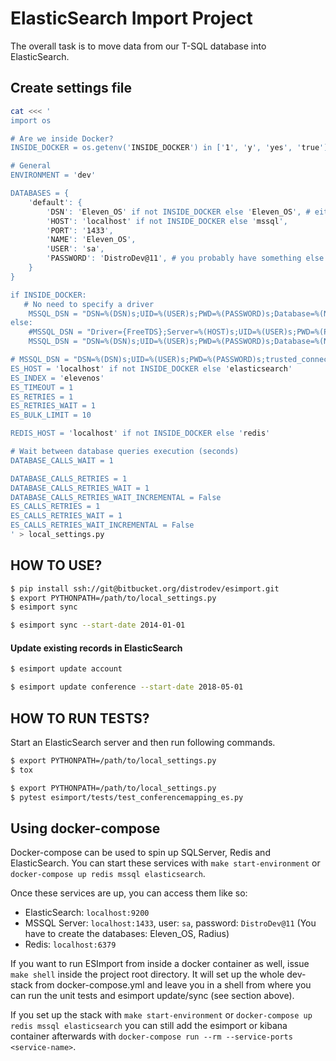 # ElasticSearch Import Project

The overall task is to move data from our T-SQL database into ElasticSearch.

## Create settings file

```bash
cat <<< '
import os

# Are we inside Docker?
INSIDE_DOCKER = os.getenv('INSIDE_DOCKER') in ['1', 'y', 'yes', 'true']

# General
ENVIRONMENT = 'dev'

DATABASES = {
    'default': {
        'DSN': 'Eleven_OS' if not INSIDE_DOCKER else 'Eleven_OS', # either DSN or HOST
        'HOST': 'localhost' if not INSIDE_DOCKER else 'mssql',
        'PORT': '1433',
        'NAME': 'Eleven_OS',
        'USER': 'sa',
        'PASSWORD': 'DistroDev@11', # you probably have something else as a password
    }
}

if INSIDE_DOCKER:
   # No need to specify a driver
    MSSQL_DSN = "DSN=%(DSN)s;UID=%(USER)s;PWD=%(PASSWORD)s;Database=%(NAME)s;trusted_connection=no"
else:
    #MSSQL_DSN = "Driver={FreeTDS};Server=%(HOST)s;UID=%(USER)s;PWD=%(PASSWORD)s;Database=%(NAME)s"
    MSSQL_DSN = "DSN=%(DSN)s;UID=%(USER)s;PWD=%(PASSWORD)s;Database=%(NAME)s;trusted_connection=no"

# MSSQL_DSN = "DSN=%(DSN)s;UID=%(USER)s;PWD=%(PASSWORD)s;trusted_connection=no"
ES_HOST = 'localhost' if not INSIDE_DOCKER else 'elasticsearch'
ES_INDEX = 'elevenos'
ES_TIMEOUT = 1
ES_RETRIES = 1
ES_RETRIES_WAIT = 1
ES_BULK_LIMIT = 10

REDIS_HOST = 'localhost' if not INSIDE_DOCKER else 'redis'

# Wait between database queries execution (seconds)
DATABASE_CALLS_WAIT = 1

DATABASE_CALLS_RETRIES = 1
DATABASE_CALLS_RETRIES_WAIT = 1
DATABASE_CALLS_RETRIES_WAIT_INCREMENTAL = False
ES_CALLS_RETRIES = 1
ES_CALLS_RETRIES_WAIT = 1
ES_CALLS_RETRIES_WAIT_INCREMENTAL = False
' > local_settings.py
```

## HOW TO USE?

```bash
$ pip install ssh://git@bitbucket.org/distrodev/esimport.git
$ export PYTHONPATH=/path/to/local_settings.py
$ esimport sync
```

```bash
$ esimport sync --start-date 2014-01-01
```

#### Update existing records in ElasticSearch

```bash
$ esimport update account
```

```bash
$ esimport update conference --start-date 2018-05-01
```

## HOW TO RUN TESTS?

Start an ElasticSearch server and then run following commands.

```bash
$ export PYTHONPATH=/path/to/local_settings.py
$ tox
```

```bash
$ export PYTHONPATH=/path/to/local_settings.py
$ pytest esimport/tests/test_conferencemapping_es.py
```

## Using docker-compose

Docker-compose can be used to spin up SQLServer, Redis and ElasticSearch. 
You can start these services with `make start-environment` or `docker-compose up redis mssql elasticsearch`.

Once these services are up, you can access them like so:
- ElasticSearch: `localhost:9200`
- MSSQL Server: `localhost:1433`, user: `sa`, password: `DistroDev@11` (You have to create the databases: Eleven_OS, Radius)
- Redis: `localhost:6379`

If you want to run ESImport from inside a docker container as well, issue `make shell` inside the project root directory.
It will set up the whole dev-stack from docker-compose.yml and leave you in a shell from where you can run the unit tests
and esimport update/sync (see section above).

If you set up the stack with `make start-environment` or `docker-compose up redis mssql elasticsearch` you can still add the 
esimport or kibana container afterwards with `docker-compose run --rm --service-ports <service-name>`.
